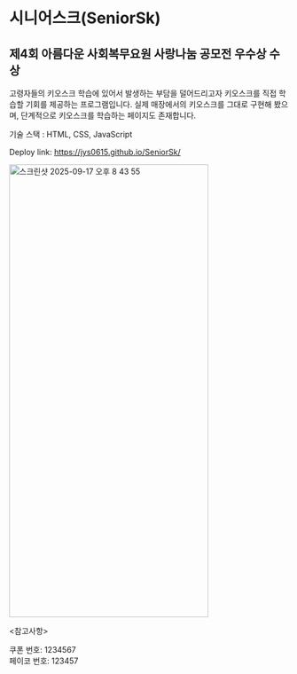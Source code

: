 # 시니어스크(SeniorSk)
## 제4회 아름다운 사회복무요원 사랑나눔 공모전 우수상 수상

고령자들의 키오스크 학습에 있어서 발생하는 부담을 덜어드리고자 키오스크를 직접 학습할 기회를 제공하는 프로그램입니다.
실제 매장에서의 키오스크를 그대로 구현해 봤으며, 단계적으로 키오스크를 학습하는 페이지도 존재합니다.

기술 스택 :  HTML, CSS, JavaScript

Deploy link: https://jys0615.github.io/SeniorSk/

<img width="359" height="817" alt="스크린샷 2025-09-17 오후 8 43 55" src="https://github.com/user-attachments/assets/4b026dc4-8db8-447f-8021-89a415bf0f34" />


<참고사항>

쿠폰 번호: 1234567
<br>
페이코 번호: 123457
